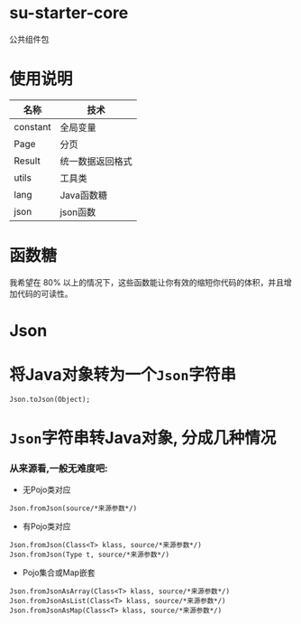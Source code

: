 # su-starter-core

公共组件包

# 使用说明

| 名称       | 技术       |
|----------|----------|
| constant | 全局变量     |
| Page     | 分页       |
| Result   | 统一数据返回格式 |
| utils    | 工具类      |
| lang     | Java函数糖  |
| json     | json函数   |

# 函数糖

我希望在 80% 以上的情况下，这些函数能让你有效的缩短你代码的体积，并且增加代码的可读性。

# Json

# 将Java对象转为一个`Json`字符串

```
Json.toJson(Object);
```

# `Json`字符串转Java对象, 分成几种情况

### 从来源看,一般无难度吧:
- 无Pojo类对应
```
Json.fromJson(source/*来源参数*/)
```
- 有Pojo类对应
```
Json.fromJson(Class<T> klass, source/*来源参数*/)
Json.fromJson(Type t, source/*来源参数*/)
```
- Pojo集合或Map嵌套
```
Json.fromJsonAsArray(Class<T> klass, source/*来源参数*/)
Json.fromJsonAsList(Class<T> klass, source/*来源参数*/)
Json.fromJsonAsMap(Class<T> klass, source/*来源参数*/)
```





